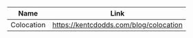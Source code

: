 | Name        | Link           | 
| ------------- | ------------ | 
| Colocation | https://kentcdodds.com/blog/colocation |
